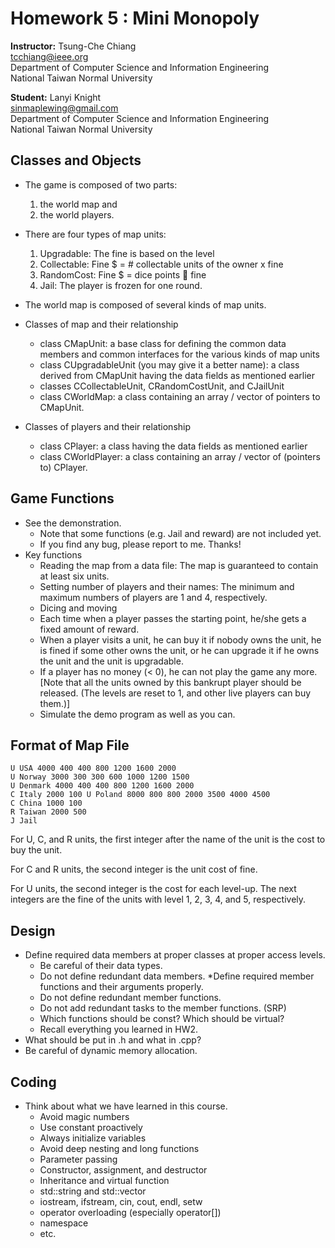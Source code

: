 Homework 5 : Mini Monopoly
========================
<b>Instructor:</b> Tsung-Che Chiang<br/>
tcchiang@ieee.org<br/>
Department of Computer Science and Information Engineering<br/>
National Taiwan Normal University<br/>

<b>Student:</b> Lanyi Knight<br/>
sinmaplewing@gmail.com<br/>
Department of Computer Science and Information Engineering<br/>
National Taiwan Normal University<br/>

Classes and Objects
-------------------
* The game is composed of two parts:
  1. the world map and
  2. the world players.

* There are four types of map units:
  1. Upgradable: The fine is based on the level
  2. Collectable: Fine $ = # collectable units of the owner x fine
  3. RandomCost: Fine $ = dice points  fine
  4. Jail: The player is frozen for one round.

* The world map is composed of several kinds of map units.

* Classes of map and their relationship
  * class CMapUnit: a base class for defining the common data members and common interfaces for the various kinds of map units
  * class CUpgradableUnit (you may give it a better name): a class derived from CMapUnit having the data fields as mentioned earlier
  * classes CCollectableUnit, CRandomCostUnit, and CJailUnit
  * class CWorldMap: a class containing an array / vector of pointers to CMapUnit.

* Classes of players and their relationship
  * class CPlayer: a class having the data fields as mentioned earlier
  * class CWorldPlayer: a class containing an array / vector of (pointers to) CPlayer.

Game Functions
--------------

* See the demonstration.
  * Note that some functions (e.g. Jail and reward) are not included yet.
  * If you find any bug, please report to me. Thanks!
* Key functions
  * Reading the map from a data file: The map is guaranteed to contain at least six units.
  * Setting number of players and their names: The minimum and maximum numbers of players are 1 and 4, respectively.
  * Dicing and moving
  * Each time when a player passes the starting point, he/she gets a fixed amount of reward.
  * When a player visits a unit, he can buy it if nobody owns the unit, he is fined if some other owns the unit, or he can upgrade it if he owns the unit and the unit is upgradable.
  * If a player has no money (< 0), he can not play the game any more.[Note that all the units owned by this bankrupt player should be released. (The levels are reset to 1, and other live players can buy them.)]
  * Simulate the demo program as well as you can.

Format of Map File
------------------
    U USA 4000 400 400 800 1200 1600 2000
    U Norway 3000 300 300 600 1000 1200 1500
    U Denmark 4000 400 400 800 1200 1600 2000
    C Italy 2000 100 U Poland 8000 800 800 2000 3500 4000 4500
    C China 1000 100
    R Taiwan 2000 500
    J Jail

For U, C, and R units, the first integer after the name of the unit is the cost to buy the unit.

For C and R units, the second integer is the unit cost of fine.

For U units, the second integer is the cost for each level-up. The next integers are the fine of the units with level 1, 2, 3, 4, and 5, respectively.

Design
------
* Define required data members at proper classes at proper access levels.
  * Be careful of their data types.
  * Do not define redundant data members.
*Define required member functions and their arguments properly.
  * Do not define redundant member functions.
  * Do not add redundant tasks to the member functions. (SRP)
  * Which functions should be const? Which should be virtual?
  * Recall everything you learned in HW2.
* What should be put in .h and what in .cpp?
* Be careful of dynamic memory allocation.

Coding
------
* Think about what we have learned in this course.
  * Avoid magic numbers
  * Use constant proactively
  * Always initialize variables
  * Avoid deep nesting and long functions
  * Parameter passing
  * Constructor, assignment, and destructor
  * Inheritance and virtual function
  * std::string and std::vector
  * iostream, ifstream, cin, cout, endl, setw
  * operator overloading (especially operator[])
  * namespace
  * etc.
